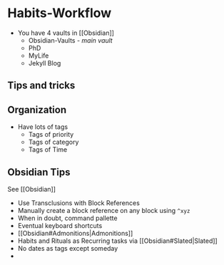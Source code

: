 # Habits-Workflow

- You have 4 vaults in [[Obsidian]]
	- Obsidian-Vaults - *main vault* 
	- PhD
	- MyLife
	- Jekyll Blog

## Tips and tricks



## Organization

- Have lots of tags
	- Tags of priority
	- Tags of category
	- Tags of Time

## Obsidian Tips 

See [[Obsidian]] 

- Use Transclusions with Block References
- Manually create a block reference on any block using `^xyz`
- When in doubt, command pallette
- Eventual keyboard shortcuts
- [[Obsidian#Admonitions|Admonitions]]
- Habits and Rituals as Recurring tasks via [[Obsidian#Slated|Slated]]
- No dates as tags except someday
- 